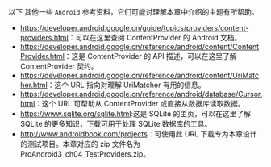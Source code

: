 以下 其他一些 `Android` 参考资料，它们可能对理解本章中介绍的主题有所帮助。

+ <https://developer.android.google.cn/guide/topics/providers/content-providers.html>：可以在这里查阅 ContentProvider 的 Android 文档。
+ <https://developer.android.google.cn/reference/android/content/ContentProvider.html>：这是 ContentProvider 的 API 描述，可以在这里了解 ContentProvider 契约。
+ <https://developer.android.google.cn/reference/android/content/UriMatcher.html>：这个 URL 指向对理解 UriMatcher 有用的信息。
+ <https://developer.android.google.cn/reference/android/database/Cursor.html>：这个 URL 可帮助从 ContentProvider 或直接从数据库读取数据。
+ <https://www.sqlite.org/sqlite.html>:这是 SQLite 的主页，可以在这里了解 SQLite 的更多知识，下载可用于处理 SQLite 数据库的工具。
+ <http://www.androidbook.com/projects>：可使用此 URL 下载专为本章设计的测试项目。本章对应的 zip 文件名为 ProAndroid3_ch04_TestProviders.zip。

